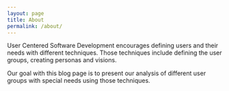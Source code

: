 ```yaml
---
layout: page
title: About
permalink: /about/
---
```


User Centered Software Development encourages defining users and their
needs with different techniques. Those techniques include defining the
user groups, creating personas and visions.

Our goal with this blog page is to present our analysis of different
user groups with special needs using those techniques.
